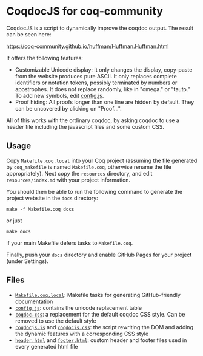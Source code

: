 # CoqdocJS for coq-community

CoqdocJS is a script to dynamically improve the coqdoc output.
The result can be seen here:

https://coq-community.github.io/huffman/Huffman.Huffman.html

It offers the following features:
- Customizable Unicode display:
	It only changes the display, copy-paste from the website produces pure ASCII.
	It only replaces complete identifiers or notation tokens, possibly terminated by numbers or apostrophes.
	It does not replace randomly, like in "omega." or "tauto."
	To add new symbols, edit [config.js](extra/resources/config.js).
- Proof hiding:
	All proofs longer than one line are hidden by default. They can be uncovered by clicking on "Proof...".

All of this works with the ordinary coqdoc, by asking coqdoc to use a header file including the javascript files and some custom CSS.

## Usage

Copy `Makefile.coq.local` into your Coq project (assuming the file generated by `coq_makefile` is named `Makefile.coq`,
otherwise rename the file appropriately). Next copy the `resources` directory, and edit `resources/index.md` with your project
information.

You should then be able to run the following command to generate the project website in the `docs` directory:
```
make -f Makefile.coq docs
```
or just
```
make docs
```
if your main Makefile defers tasks to `Makefile.coq`.

Finally, push your `docs` directory and enable GitHub Pages for
your project (under Settings).

## Files

- [`Makefile.coq.local`](Makefile.coq.local): Makefile tasks for generating GitHub-friendly documentation
- [`config.js`](resources/config.js): contains the unicode replacement table
- [`coqdoc.css`](resources/coqdoc.css): a replacement for the default coqdoc CSS style. Can be removed to use the default style
- [`coqdocjs.js`](resources/coqdocjs.js) and [`coqdocjs.css`](extra/resources/coqdocjs.css): the script rewriting the DOM and adding the dynamic features with a corresponding CSS style
- [`header.html`](resources/header.html) and [`footer.html`](resources/footer.html): custom header and footer files used in every generated html file

